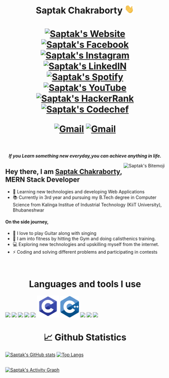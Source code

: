 <h1 align="center">Saptak Chakraborty <img src="https://raw.githubusercontent.com/ABSphreak/ABSphreak/master/gifs/Hi.gif" width="30px"> </h1>

<h1 align="center">
   <a href="https://saptakportfolio.netlify.app/">
  <img alt="Saptak's Website" width="43px" src="https://lh3.googleusercontent.com/a-/AOh14GizYqzvo6N-7DkDJuSAdlQDNZrmYPwA8aeMKTVvoLs=s432-p-rw-no" />
</a>
  
 <a href="https://www.facebook.com/Saptak10">
  <img alt="Saptak's Facebook" width="68px" src="https://1000logos.net/wp-content/uploads/2021/04/Facebook-logo-768x480.png" />
</a>
  
  <a href="https://www.instagram.com/saptak10/">
  <img alt="Saptak's Instagram" width="42px" src="https://cdn2.iconfinder.com/data/icons/social-media-2285/512/1_Instagram_colored_svg_1-512.png" />
</a>
  
  <a href="https://www.linkedin.com/in/saptak-chakraborty/">
  <img alt="Saptak's LinkedIN" width="42px" src="https://raw.githubusercontent.com/peterthehan/peterthehan/master/assets/linkedin.svg" />
</a>
  
<a href="https://open.spotify.com/user/31humkqtfuyh3f4znuavyt2fwqsu">
  <img alt="Saptak's Spotify" width="42px" src="https://raw.githubusercontent.com/peterthehan/peterthehan/master/assets/spotify.svg" />
</a>
  
<a href="https://www.youtube.com/channel/UC7VlXXvUZhxoo2ux617y_Gg">
  <img alt="Saptak's YouTube" width="42px" src="https://github.com/peterthehan/peterthehan/blob/master/assets/youtube.svg" />
</a>
   
<a href="https://www.hackerrank.com/saptak_bugatti20">
  <img alt="Saptak's HackerRank" width="48x" src="https://upload.wikimedia.org/wikipedia/commons/thumb/6/65/HackerRank_logo.png/900px-HackerRank_logo.png" />
</a>   

<a href="https://www.codechef.com/users/saptak10">
  <img alt="Saptak's Codechef" width="45px" src="https://cdn.codechef.com/sites/default/files/uploads/pictures/bdf71a95e637ef76e2e9c90c2c44a020.png" />
</a>  
   
[![Gmail](https://img.shields.io/static/v1?label=Gmail&labelColor=EA0008&message=saptak.bugatti20@gmail.com&color=555555&style=flat&logo=gmail&logoColor=white)](mailto:saptak.bugatti20@gmail.com)
[![Gmail](https://img.shields.io/static/v1?label=Gmail&labelColor=EA0008&message=1929114@kiit.ac.in&color=555555&style=flat&logo=gmail&logoColor=white)](mailto:1929114@kiit.ac.in)
  
</h1>

<br>

<p align='center'><em><b>If you Learn something new everyday,you can achieve anything in life.</b></em></p><img align="right" src="https://sdk.bitmoji.com/render/panel/e0c8b93f-c246-46e8-9db2-ec0cb01ec9eb-1e0bf8fb-0ee9-41fe-ba7c-936697e0d12d-v1.png?transparent=1&palette=1" alt="Saptak's Bitemoji" border="0"/>
  
## Hey there, I am [Saptak Chakraborty](https://saptakportfolio.netlify.app/), MERN Stack Developer

- 🌱 Learning new technologies and developing Web Applications 
- 📚 Currently in 3rd year and pursuing my B.Tech degree in Computer Science from Kalinga Institue of Industrial Technology (KiiT University), Bhubaneshwar

#### On the side journey,
  
- 🎸 I love to play Guitar along with singing 
- 🥊 I am into fitness by hitting the Gym and doing calisthenics training.
- 💻 Exploring new technologies and upskilling myself from the internet.
- ⚡ Coding and solving different problems and participating in contests
 
 <br>
<h1 align="center">Languages and tools I use</h1> 
<p>
<img height="80" src="https://www.freepnglogos.com/uploads/html5-logo-png/html5-logo-best-web-design-psd-html-cms-development-ecommerce-6.png"> 
  
<img height="70" src="https://miro.medium.com/max/900/1*HTy1M1eFC7GoW6odSukQVw.png">

<img height="70" src="https://upload.wikimedia.org/wikipedia/commons/thumb/a/a7/React-icon.svg/768px-React-icon.svg.png"> 

<img height="75" src="https://broadwayinfosys.com/uploads/courses/mongodb.png">

<img height="70" src="https://icons.getbootstrap.com/assets/img/icons-hero.png">
  
<img height="70" src="https://github.com/Aakarsh-B/trying-repos/blob/master/c-programming.png"> 
  
<img height="67" src="https://github.com/Aakarsh-B/trying-repos/blob/master/c++.png"> 
  
<img height="80" src="https://www.kindpng.com/picc/m/188-1882416_flask-python-logo-hd-png-download.png">
 
<img height="70" src="https://pngimg.com/uploads/mysql/mysql_PNG1.png">
  
<img height="70" src="https://cdn.icon-icons.com/icons2/2107/PNG/512/file_type_vscode_icon_130084.png">
</p>

<h1 align="center">📈 Github Statistics</h1> 

[![Saptak's GitHub stats](https://github-readme-stats.vercel.app/api?username=Saptak10&show_icons=true&theme=radical)](https://github.com/Saptak10/github-readme-stats) [![Top Langs](https://github-readme-stats.vercel.app/api/top-langs/?username=Saptak10&layout=compact&theme=dark&title_color=FFFFFF&icon_color=FFFFFF&text_color=FFFFFF&bg_color=0D1117)](https://github.com/Saptak10/github-readme-stats) 

  <br/>
   <a href="https://github.com/Saptak10"><img alt="Saptak's Activity Graph" src="https://activity-graph.herokuapp.com/graph?username=Saptak10&custom_title=Saptak%20Chakraborty's%20Contribution%20Graph&theme=react-dark" /></a>
  <br/>

<!--
**Saptak10/Saptak10** is a ✨ _special_ ✨ repository because its `README.md` (this file) appears on your GitHub profile.

Here are some ideas to get you started:

- 🔭 I’m currently working on ...
- 🌱 I’m currently learning ...
- 👯 I’m looking to collaborate on ...
- 🤔 I’m looking for help with ...
- 💬 Ask me about ...
- 📫 How to reach me: ...
- 😄 Pronouns: ...
- ⚡ Fun fact: ...
-->
